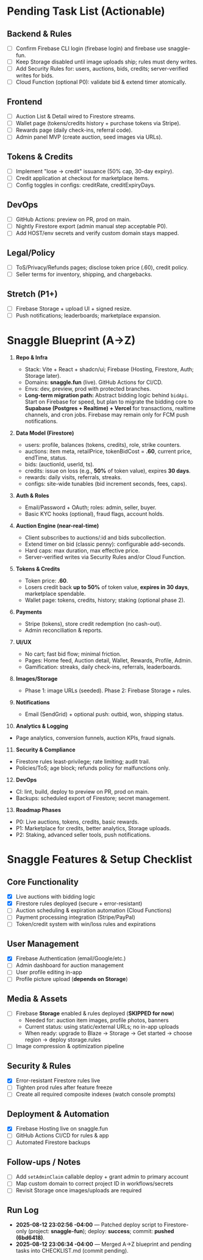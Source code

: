 <!-- BEGIN SNAGGLE PENDING TASKS -->
# Pending Task List (Actionable)

## Backend & Rules
- [ ] Confirm Firebase CLI login (firebase login) and firebase use snaggle-fun.
- [ ] Keep Storage disabled until image uploads ship; rules must deny writes.
- [ ] Add Security Rules for: users, auctions, bids, credits; server-verified writes for bids.
- [ ] Cloud Function (optional P0): validate bid & extend timer atomically.

## Frontend
- [ ] Auction List & Detail wired to Firestore streams.
- [ ] Wallet page (tokens/credits history + purchase tokens via Stripe).
- [ ] Rewards page (daily check-ins, referral code).
- [ ] Admin panel MVP (create auction, seed images via URLs).

## Tokens & Credits
- [ ] Implement "lose → credit" issuance (50% cap, 30-day expiry).
- [ ] Credit application at checkout for marketplace items.
- [ ] Config toggles in configs: creditRate, creditExpiryDays.

## DevOps
- [ ] GitHub Actions: preview on PR, prod on main.
- [ ] Nightly Firestore export (admin manual step acceptable P0).
- [ ] Add HOST/env secrets and verify custom domain stays mapped.

## Legal/Policy
- [ ] ToS/Privacy/Refunds pages; disclose token price (.60), credit policy.
- [ ] Seller terms for inventory, shipping, and chargebacks.

## Stretch (P1+)
- [ ] Firebase Storage + upload UI + signed resize.
- [ ] Push notifications; leaderboards; marketplace expansion.
<!-- END SNAGGLE PENDING TASKS -->

<!-- BEGIN SNAGGLE BLUEPRINT A-Z -->
# Snaggle Blueprint (A→Z)

1) **Repo & Infra**
   - Stack: Vite + React + shadcn/ui; Firebase (Hosting, Firestore, Auth; Storage later).
   - Domains: **snaggle.fun** (live). GitHub Actions for CI/CD.
   - Envs: dev, preview, prod with protected branches.
   - **Long-term migration path:** Abstract bidding logic behind `bidApi`. Start on Firebase for speed, but plan to migrate the bidding core to **Supabase (Postgres + Realtime) + Vercel** for transactions, realtime channels, and cron jobs. Firebase may remain only for FCM push notifications.

2) **Data Model (Firestore)**
   - users: profile, balances (tokens, credits), role, strike counters.
   - auctions: item meta, retailPrice, tokenBidCost = **.60**, current price, endTime, status.
   - bids: (auctionId, userId, ts).
   - credits: issue on loss (e.g., **50%** of token value), expires **30 days**.
   - rewards: daily visits, referrals, streaks.
   - configs: site-wide tunables (bid increment seconds, fees, caps).

3) **Auth & Roles**
   - Email/Password + OAuth; roles: admin, seller, buyer.
   - Basic KYC hooks (optional), fraud flags, account holds.

4) **Auction Engine (near-real-time)**
   - Client subscribes to auctions/:id and bids subcollection.
   - Extend timer on bid (classic penny): configurable add-seconds.
   - Hard caps: max duration, max effective price.
   - Server-verified writes via Security Rules and/or Cloud Function.

5) **Tokens & Credits**
   - Token price: **.60**.
   - Losers credit back **up to 50%** of token value, **expires in 30 days**, marketplace spendable.
   - Wallet page: tokens, credits, history; staking (optional phase 2).

6) **Payments**
   - Stripe (tokens), store credit redemption (no cash-out).
   - Admin reconciliation & reports.

7) **UI/UX**
   - No cart; fast bid flow; minimal friction.
   - Pages: Home feed, Auction detail, Wallet, Rewards, Profile, Admin.
   - Gamification: streaks, daily check-ins, referrals, leaderboards.

8) **Images/Storage**
   - Phase 1: image URLs (seeded). Phase 2: Firebase Storage + rules.

9) **Notifications**
   - Email (SendGrid) + optional push: outbid, won, shipping status.

10) **Analytics & Logging**
   - Page analytics, conversion funnels, auction KPIs, fraud signals.

11) **Security & Compliance**
   - Firestore rules least-privilege; rate limiting; audit trail.
   - Policies/ToS; age block; refunds policy for malfunctions only.

12) **DevOps**
   - CI: lint, build, deploy to preview on PR, prod on main.
   - Backups: scheduled export of Firestore; secret management.

13) **Roadmap Phases**
   - P0: Live auctions, tokens, credits, basic rewards.
   - P1: Marketplace for credits, better analytics, Storage uploads.
   - P2: Staking, advanced seller tools, push notifications.
<!-- END SNAGGLE BLUEPRINT A-Z -->

# Snaggle Features & Setup Checklist

## Core Functionality
- [x] Live auctions with bidding logic
- [x] Firestore rules deployed (secure + error-resistant)
- [ ] Auction scheduling & expiration automation (Cloud Functions)
- [ ] Payment processing integration (Stripe/PayPal)
- [ ] Token/credit system with win/loss rules and expirations

## User Management
- [x] Firebase Authentication (email/Google/etc.)
- [ ] Admin dashboard for auction management
- [ ] User profile editing in-app
- [ ] Profile picture upload (**depends on Storage**)

## Media & Assets
- [ ] Firebase **Storage** enabled & rules deployed (**SKIPPED for now**)
  - Needed for: auction item images, profile photos, banners
  - Current status: using static/external URLs; no in-app uploads
  - When ready: upgrade to Blaze → Storage → Get started → choose region → deploy storage.rules
- [ ] Image compression & optimization pipeline

## Security & Rules
- [x] Error-resistant Firestore rules live
- [ ] Tighten prod rules after feature freeze
- [ ] Create all required composite indexes (watch console prompts)

## Deployment & Automation
- [x] Firebase Hosting live on snaggle.fun
- [ ] GitHub Actions CI/CD for rules & app
- [ ] Automated Firestore backups

## Follow-ups / Notes
- [ ] Add `setAdminClaim` callable deploy + grant admin to primary account
- [ ] Map custom domain to correct project ID in workflows/secrets
- [ ] Revisit Storage once images/uploads are required

## Run Log
- **2025-08-12 23:02:56 -04:00** — Patched deploy script to Firestore-only (project: **snaggle-fun**); deploy: **success**; commit: **pushed (6bd6418)**.
- **2025-08-12 23:06:34 -04:00** — Merged A→Z blueprint and pending tasks into CHECKLIST.md (commit pending).
